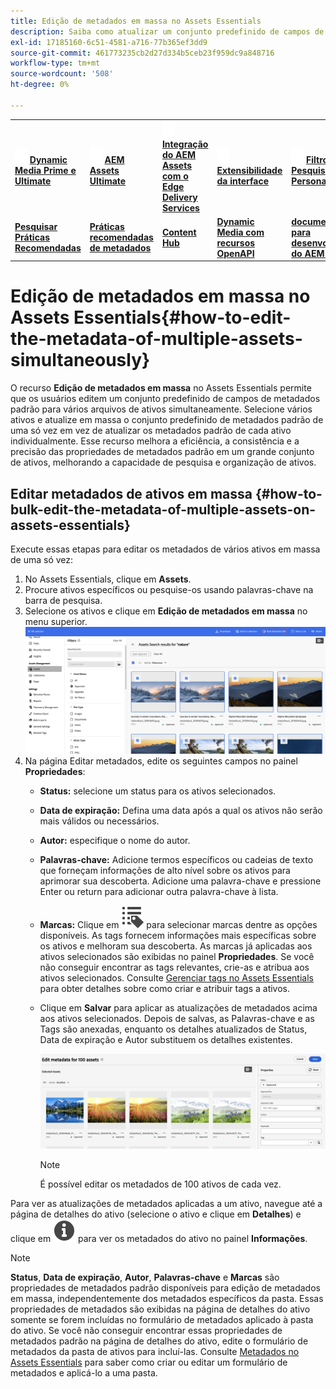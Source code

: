 ```yaml
---
title: Edição de metadados em massa no Assets Essentials
description: Saiba como atualizar um conjunto predefinido de campos de metadados padrão para vários ativos disponíveis no Assets Essentials simultaneamente.
exl-id: 17185160-6c51-4581-a716-77b365ef3dd9
source-git-commit: 461773235cb2d27d334b5ceb23f959dc9a848716
workflow-type: tm+mt
source-wordcount: '508'
ht-degree: 0%

---
```



<table>
    <tr>
        <td>
            <img src="assets/new2.gif" width="20px" height="25px" alt="novo">
            <a href="https://experienceleague.adobe.com/en/docs/experience-manager-cloud-service/content/assets/dynamicmedia/dm-prime-ultimate"><b>Dynamic Media Prime e Ultimate</b></a>
        </td>
        <td>
            <img src="assets/new2.gif" width="20px" height="25px" alt="novo">
            <a href="https://experienceleague.adobe.com/en/docs/experience-manager-cloud-service/content/assets/assets-ultimate-overview"><b>AEM Assets Ultimate</b></a>
        </td>
        <td>
            <img src="assets/new2.gif" width="20px" height="25px" alt="novo">
            <a href="http://experienceleague.adobe.com/en/docs/experience-manager-cloud-service/content/assets/integrate-aem-assets-edge-delivery-services"><b>Integração do AEM Assets com o Edge Delivery Services</b></a>
        </td>
        <td>
            <img src="assets/new2.gif" width="20px" height="25px" alt="novo">
            <a href="https://experienceleague.adobe.com/en/docs/experience-manager-cloud-service/content/assets/assets-view/aem-assets-view-ui-extensibility"><b>Extensibilidade da interface</b></a>
        </td>
          <td>
            <img src="assets/new2.gif" width="20px" height="25px" alt="novo">
            <a href="https://experienceleague.adobe.com/en/docs/experience-manager-assets-essentials/help/custom-search-filters"><b>Filtros de Pesquisa Personalizados</b></a>
        </td>
    </tr>
    <tr>
        <td>
            <a href="https://experienceleague.adobe.com/en/docs/experience-manager-cloud-service/content/assets/best-practices/search-best-practices"><b>Pesquisar Práticas Recomendadas</b></a>
        </td>
        <td>
            <a href="https://experienceleague.adobe.com/en/docs/experience-manager-cloud-service/content/assets/best-practices/metadata-best-practices"><b>Práticas recomendadas de metadados</b></a>
        </td>
        <td>
            <a href="https://experienceleague.adobe.com/en/docs/experience-manager-cloud-service/content/assets/content-hub/product-overview"><b>Content Hub</b></a>
        </td>
        <td>
            <a href="https://experienceleague.adobe.com/en/docs/experience-manager-cloud-service/content/assets/dynamicmedia/dynamic-media-open-apis/dynamic-media-open-apis-overview"><b>Dynamic Media com recursos OpenAPI</b></a>
        </td>
        <td>
            <a href="https://developer.adobe.com/experience-cloud/experience-manager-apis/"><b>documentação para desenvolvedores do AEM Assets</b></a>
        </td>
    </tr>
</table>

# Edição de metadados em massa no Assets Essentials{#how-to-edit-the-metadata-of-multiple-assets-simultaneously}

O recurso **Edição de metadados em massa** no Assets Essentials permite que os usuários editem um conjunto predefinido de campos de metadados padrão para vários arquivos de ativos simultaneamente. Selecione vários ativos e atualize em massa o conjunto predefinido de metadados padrão de uma só vez em vez de atualizar os metadados padrão de cada ativo individualmente. Esse recurso melhora a eficiência, a consistência e a precisão das propriedades de metadados padrão em um grande conjunto de ativos, melhorando a capacidade de pesquisa e organização de ativos.

## Editar metadados de ativos em massa {#how-to-bulk-edit-the-metadata-of-multiple-assets-on-assets-essentials}

Execute essas etapas para editar os metadados de vários ativos em massa de uma só vez:

1. No Assets Essentials, clique em **Assets**.
1. Procure ativos específicos ou pesquise-os usando palavras-chave na barra de pesquisa.
1. Selecione os ativos e clique em **Edição de metadados em massa** no menu superior.
   ![editar metadados em massa](/help/using/assets/bulk-metadata-edit1.png)
1. Na página Editar metadados, edite os seguintes campos no painel **Propriedades**:
   * **Status:** selecione um status para os ativos selecionados.
   * **Data de expiração:** Defina uma data após a qual os ativos não serão mais válidos ou necessários.
   * **Autor:** especifique o nome do autor.
   * **Palavras-chave:** Adicione termos específicos ou cadeias de texto que forneçam informações de alto nível sobre os ativos para aprimorar sua descoberta. Adicione uma palavra-chave e pressione Enter ou return para adicionar outra palavra-chave à lista.
   * **Marcas:** Clique em ![ícone de marcas](/help/using/assets/tags-icon.svg) para selecionar marcas dentre as opções disponíveis. As tags fornecem informações mais específicas sobre os ativos e melhoram sua descoberta. As marcas já aplicadas aos ativos selecionados são exibidas no painel **Propriedades**. Se você não conseguir encontrar as tags relevantes, crie-as e atribua aos ativos selecionados. Consulte [Gerenciar tags no Assets Essentials](/help/using/tagging-management.md) para obter detalhes sobre como criar e atribuir tags a ativos.
   * Clique em **Salvar** para aplicar as atualizações de metadados acima aos ativos selecionados. Depois de salvas, as Palavras-chave e as Tags são anexadas, enquanto os detalhes atualizados de Status, Data de expiração e Autor substituem os detalhes existentes.

     ![save-bulk-metadata-edit-properties](/help/using/assets/save-bulk-metadata-edit-properties2.png)

     >[!NOTE]
     >
     >É possível editar os metadados de 100 ativos de cada vez.

Para ver as atualizações de metadados aplicadas a um ativo, navegue até a página de detalhes do ativo (selecione o ativo e clique em **Detalhes**) e clique em ![](/help/using/assets/info-icon-solid-black.svg) para ver os metadados do ativo no painel **Informações**.

>[!NOTE]
>
>**Status**, **Data de expiração**, **Autor**, **Palavras-chave** e **Marcas** são propriedades de metadados padrão disponíveis para edição de metadados em massa, independentemente dos metadados específicos da pasta. Essas propriedades de metadados são exibidas na página de detalhes do ativo somente se forem incluídas no formulário de metadados aplicado à pasta do ativo. Se você não conseguir encontrar essas propriedades de metadados padrão na página de detalhes do ativo, edite o formulário de metadados da pasta de ativos para incluí-las. Consulte [Metadados no Assets Essentials](/help/using/metadata.md) para saber como criar ou editar um formulário de metadados e aplicá-lo a uma pasta.
